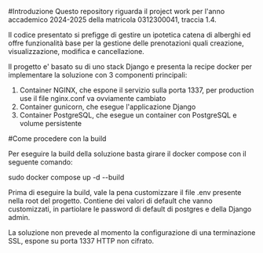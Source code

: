 #Introduzione
Questo repository riguarda il project work per l'anno accademico 2024-2025 della matricola 0312300041, traccia 1.4.

Il codice presentato si prefigge di gestire un ipotetica catena di alberghi ed offre funzionalità base per la gestione delle prenotazioni quali creazione, visualizzazione, modifica e cancellazione.

Il progetto e' basato su di uno stack Django e presenta la recipe docker per implementare la soluzione con 3 componenti principali:

1. Container NGINX, che espone il servizio sulla porta 1337, per production use il file nginx.conf va ovviamente cambiato
2. Container gunicorn, che esegue l'applicazione Django
3. Container PostgreSQL, che esegue un container con PostgreSQL e volume persistente



#Come procedere con la build

Per eseguire la build della soluzione basta girare il docker compose con il seguente comando:

sudo docker compose up -d --build

Prima di eseguire la build, vale la pena customizzare il file .env presente nella root del progetto. Contiene dei valori di default che vanno customizzati, in partiolare le password di default di postgres e della Django admin.

La soluzione non prevede al momento la configurazione di una terminazione SSL, espone su porta 1337 HTTP non cifrato.


